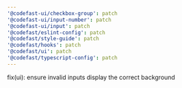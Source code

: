 ```yaml
---
'@codefast-ui/checkbox-group': patch
'@codefast-ui/input-number': patch
'@codefast-ui/input': patch
'@codefast/eslint-config': patch
'@codefast/style-guide': patch
'@codefast/hooks': patch
'@codefast/ui': patch
'@codefast/typescript-config': patch
---
```


fix(ui): ensure invalid inputs display the correct background
